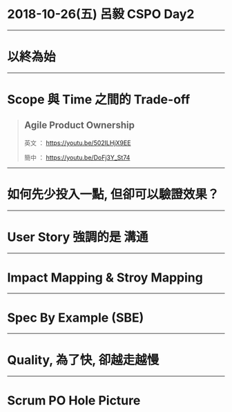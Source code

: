 # 2018-10-26(五) 呂毅 CSPO Day2
---
# 以終為始

---
# Scope 與 Time 之間的 Trade-off

> ## Agile Product Ownership
> 
> 英文 ： https://youtu.be/502ILHjX9EE
> 
> 簡中 ： https://youtu.be/DoFj3Y_St74

---
# 如何先少投入一點, 但卻可以驗證效果？

---
# User Story 強調的是 **溝通**

---
# Impact Mapping & Stroy Mapping

---
# Spec By Example (SBE)

---
# Quality, 為了快, 卻越走越慢

---
# Scrum PO Hole Picture 
